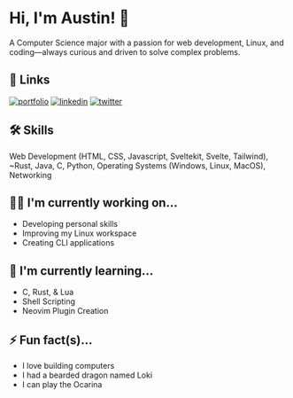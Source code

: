 # Hi, I'm Austin! 👋

A Computer Science major with a passion for web development, Linux, and coding—always curious and driven to solve complex problems.

## 🔗 Links
[![portfolio](https://img.shields.io/badge/my_portfolio-000?style=for-the-badge&logo=ko-fi&logoColor=white)](https://www.austingause.com)
[![linkedin](https://img.shields.io/badge/linkedin-0A66C2?style=for-the-badge&logo=linkedin&logoColor=white)](https://www.linkedin.com/in/austincgause)
[![twitter](https://img.shields.io/badge/twitter-1DA1F2?style=for-the-badge&logo=twitter&logoColor=white)](https://x.com/Austin_Gause_)

## 🛠 Skills
Web Development (HTML, CSS, Javascript, Sveltekit, Svelte, Tailwind), ~Rust, Java, C, Python, Operating Systems (Windows, Linux, MacOS), Networking

## 👩‍💻 I'm currently working on...
- Developing personal skills
- Improving my Linux workspace
- Creating CLI applications

## 🧠 I'm currently learning...
- C, Rust, & Lua
- Shell Scripting
- Neovim Plugin Creation

## ⚡️ Fun fact(s)...
- I love building computers
- I had a bearded dragon named Loki
- I can play the Ocarina
